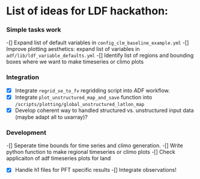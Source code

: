 # List of ideas for LDF hackathon:
### Simple tasks work
-[] Expand list of default variables in `config_clm_baseline_example.yml`
-[] Improve plotting aesthetics: expand list of variables in `adf/lib/ldf_variable_defaults.yml` 
-[] Identify list of regions and bounding boxes where we want to make timeseries or climo plots

### Integration
-[x] Integrate `regrid_se_to_fv` regridding script into ADF workflow.
-[x] Integrate `plot_unstructured_map_and_save` function into `/scripts/plotting/global_unstructured_latlon_map`
-[x] Develop coherent way to handled structured vs. unstructured input data (maybe adapt all to uxarray)?

### Development
-[] Seperate time bounds for time series and climo generation.
-[] Write python function to make regional timeseries or climo plots
-[] Check applicaiton of adf timeseries plots for land
-[x] Handle h1 files for PFT specific results
-[] Integrate observations!

#
 
